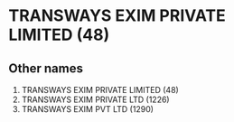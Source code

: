 # TRANSWAYS EXIM PRIVATE LIMITED (48)

## Other names
1. TRANSWAYS EXIM PRIVATE LIMITED (48)
1. TRANSWAYS EXIM PRIVATE LTD (1226)
1. TRANSWAYS EXIM PVT LTD (1290)


